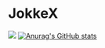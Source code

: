 # JokkeX

![](https://komarev.com/ghpvc/?username=JOKKEISOLLA&color=5c0000&base=50)
[![Anurag's GitHub stats](https://github-readme-stats.vercel.app/api?username=JOKKEISOLLA)](https://github.com/anuraghazra/github-readme-stats)
